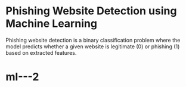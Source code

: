 # Phishing Website Detection using Machine Learning
Phishing website detection is a binary classification problem where the model predicts whether a given website is legitimate (0) or phishing (1) based on extracted features.

# ml---2
